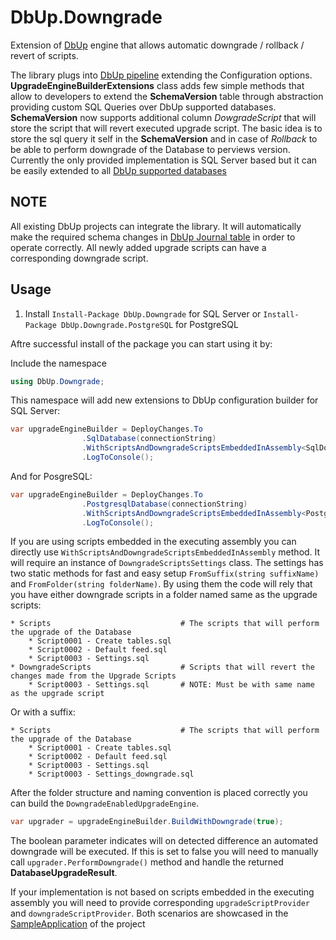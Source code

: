 # DbUp.Downgrade
Extension of [DbUp](https://github.com/DbUp/DbUp) engine that allows automatic downgrade / rollback / revert of scripts.

The library plugs into [DbUp pipeline](https://github.com/DbUp/DbUp/blob/master/docs/usage.md) extending the Configuration options. **UpgradeEngineBuilderExtensions** class adds few simple methods that allow to developers to extend the **SchemaVersion** table through abstraction providing custom SQL Queries over DbUp supported databases. **SchemaVersion** now supports additional column *DowgradeScript* that will store the script that will revert executed upgrade script. The basic idea is to store the sql query it self in the **SchemaVersion** and in case of *Rollback* to be able to perform downgrade of the Database to perviews version. Currently the only provided implementation is SQL Server based but it can be easily extended to all [DbUp supported databases](https://github.com/DbUp/DbUp/blob/master/docs/supported-databases.md)

## NOTE
All existing DbUp projects can integrate the library. It will automatically make the required schema changes in [DbUp Journal table](https://github.com/DbUp/DbUp/blob/master/docs/more-info/journaling.md) in order to operate correctly. All newly added upgrade scripts can have a corresponding downgrade script.

## Usage
1. Install ```Install-Package DbUp.Downgrade``` for SQL Server or ```Install-Package DbUp.Downgrade.PostgreSQL``` for PostgreSQL

Aftre successful install of the package you can start using it by:

Include the namespace 
```csharp 
using DbUp.Downgrade;
```

This namespace will add new extensions to DbUp configuration builder for SQL Server:
```csharp
var upgradeEngineBuilder = DeployChanges.To
                .SqlDatabase(connectionString)
                .WithScriptsAndDowngradeScriptsEmbeddedInAssembly<SqlDowngradeEnabledTableJournal>(Assembly.GetExecutingAssembly(), DowngradeScriptsSettings.FromSuffix())
                .LogToConsole();
```
And for PosgreSQL:
```csharp
var upgradeEngineBuilder = DeployChanges.To
                .PostgresqlDatabase(connectionString)
                .WithScriptsAndDowngradeScriptsEmbeddedInAssembly<PostgresDowngradeEnabledTableJournal>(Assembly.GetExecutingAssembly(), settings)
                .LogToConsole();
```

If you are using scripts embedded in the executing assembly you can directly use ```WithScriptsAndDowngradeScriptsEmbeddedInAssembly``` method. It will require an instance of ```DowngradeScriptsSettings``` class.
The settings has two static methods for fast and easy setup ```FromSuffix(string suffixName)``` and ```FromFolder(string folderName)```. By using them the code will rely that you have either downgrade scripts in a folder named same as the upgrade scripts:
```
* Scripts                             # The scripts that will perform the upgrade of the Database
    * Script0001 - Create tables.sql          
    * Script0002 - Default feed.sql
    * Script0003 - Settings.sql
* DowngradeScripts                    # Scripts that will revert the changes made from the Upgrade Scripts
    * Script0003 - Settings.sql       # NOTE: Must be with same name as the upgrade script
```
Or with a suffix:
```
* Scripts                             # The scripts that will perform the upgrade of the Database
    * Script0001 - Create tables.sql          
    * Script0002 - Default feed.sql
    * Script0003 - Settings.sql
    * Script0003 - Settings_downgrade.sql  
```

After the folder structure and naming convention is placed correctly you can build the ```DowngradeEnabledUpgradeEngine```.
```csharp
var upgrader = upgradeEngineBuilder.BuildWithDowngrade(true);
```
The boolean parameter indicates will on detected difference an automated downgrade will be executed. If this is set to false you will need to manually call ```upgrader.PerformDowngrade()``` method and handle the returned **DatabaseUpgradeResult**.

If your implementation is not based on scripts embedded in the executing assembly you will need to provide corresponding ```upgradeScriptProvider``` and ```downgradeScriptProvider```. 
Both scenarios are showcased in the [SampleApplication](https://github.com/asimeonov/DbUp.Downgrade/tree/master/src/SampleApplication) of the project
